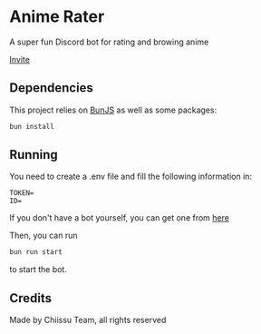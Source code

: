 # Anime Rater

A super fun Discord bot for rating and browing anime

[Invite](https://discord.com/api/oauth2/authorize?client_id=1178222681884196864&permissions=51200&scope=bot)

## Dependencies

This project relies on [BunJS](https://bun.sh/) as well as some packages:

```bash
bun install
```

## Running

You need to create a .env file and fill the following information in:

```.env
TOKEN=
ID=
```

If you don't have a bot yourself, you can get one from [here](https://discord.com/developers/applications)

Then, you can run

```sh
bun run start
```

to start the bot.

## Credits

Made by Chiissu Team, all rights reserved
